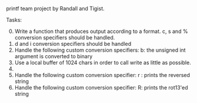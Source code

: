 printf team project by Randall and Tigist.

Tasks:

0. Write a function that produces output according to a format.
	c, s and % conversion specifiers should be handled.
1. d and i conversion specifiers should be handled
2. Handle the following custom conversion specifiers:
	b: the unsigned int argument is converted to binary
4. Use a local buffer of 1024 chars in order to call write as little as possible.
5. 
13. Handle the following custom conversion specifier:
	r : prints the reversed string
14. Handle the following custom conversion specifier:
	R: prints the rot13'ed string

